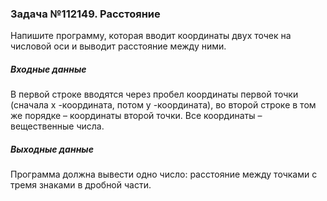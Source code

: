 <h3>Задача №112149. Расстояние</h3>
Напишите программу, которая вводит координаты двух точек на числовой оси и выводит расстояние между ними.
<br/>
<h5>Входные данные</h5>
В первой строке вводятся через пробел координаты первой точки (сначала x -координата, потом y -координата), во второй строке в том же порядке – координаты второй точки. Все координаты – вещественные числа.

<h5>Выходные данные</h5>
Программа должна вывести одно число: расстояние между точками с тремя знаками в дробной части.
